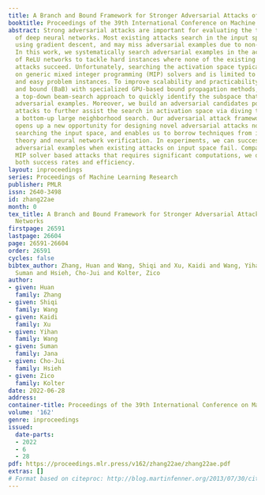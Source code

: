 ```yaml
---
title: A Branch and Bound Framework for Stronger Adversarial Attacks of ReLU Networks
booktitle: Proceedings of the 39th International Conference on Machine Learning
abstract: Strong adversarial attacks are important for evaluating the true robustness
  of deep neural networks. Most existing attacks search in the input space, e.g.,
  using gradient descent, and may miss adversarial examples due to non-convexity.
  In this work, we systematically search adversarial examples in the activation space
  of ReLU networks to tackle hard instances where none of the existing adversarial
  attacks succeed. Unfortunately, searching the activation space typically relies
  on generic mixed integer programming (MIP) solvers and is limited to small networks
  and easy problem instances. To improve scalability and practicability, we use branch
  and bound (BaB) with specialized GPU-based bound propagation methods, and propose
  a top-down beam-search approach to quickly identify the subspace that may contain
  adversarial examples. Moreover, we build an adversarial candidates pool using cheap
  attacks to further assist the search in activation space via diving techniques and
  a bottom-up large neighborhood search. Our adversarial attack framework, BaB-Attack,
  opens up a new opportunity for designing novel adversarial attacks not limited to
  searching the input space, and enables us to borrow techniques from integer programming
  theory and neural network verification. In experiments, we can successfully generate
  adversarial examples when existing attacks on input space fail. Compared to off-the-shelf
  MIP solver based attacks that requires significant computations, we outperform in
  both success rates and efficiency.
layout: inproceedings
series: Proceedings of Machine Learning Research
publisher: PMLR
issn: 2640-3498
id: zhang22ae
month: 0
tex_title: A Branch and Bound Framework for Stronger Adversarial Attacks of {R}e{LU}
  Networks
firstpage: 26591
lastpage: 26604
page: 26591-26604
order: 26591
cycles: false
bibtex_author: Zhang, Huan and Wang, Shiqi and Xu, Kaidi and Wang, Yihan and Jana,
  Suman and Hsieh, Cho-Jui and Kolter, Zico
author:
- given: Huan
  family: Zhang
- given: Shiqi
  family: Wang
- given: Kaidi
  family: Xu
- given: Yihan
  family: Wang
- given: Suman
  family: Jana
- given: Cho-Jui
  family: Hsieh
- given: Zico
  family: Kolter
date: 2022-06-28
address:
container-title: Proceedings of the 39th International Conference on Machine Learning
volume: '162'
genre: inproceedings
issued:
  date-parts:
  - 2022
  - 6
  - 28
pdf: https://proceedings.mlr.press/v162/zhang22ae/zhang22ae.pdf
extras: []
# Format based on citeproc: http://blog.martinfenner.org/2013/07/30/citeproc-yaml-for-bibliographies/
---
```

